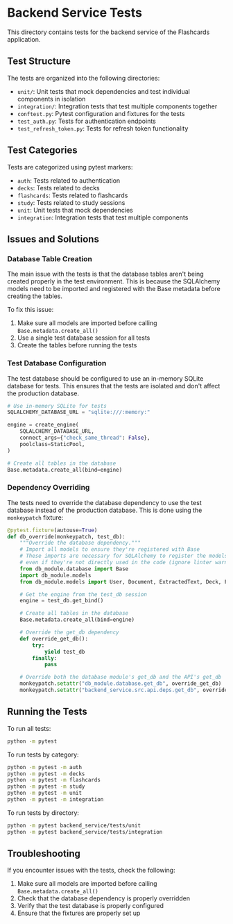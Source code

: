 # Backend Service Tests

This directory contains tests for the backend service of the Flashcards application.

## Test Structure

The tests are organized into the following directories:

- `unit/`: Unit tests that mock dependencies and test individual components in isolation
- `integration/`: Integration tests that test multiple components together
- `conftest.py`: Pytest configuration and fixtures for the tests
- `test_auth.py`: Tests for authentication endpoints
- `test_refresh_token.py`: Tests for refresh token functionality

## Test Categories

Tests are categorized using pytest markers:

- `auth`: Tests related to authentication
- `decks`: Tests related to decks
- `flashcards`: Tests related to flashcards
- `study`: Tests related to study sessions
- `unit`: Unit tests that mock dependencies
- `integration`: Integration tests that test multiple components

## Issues and Solutions

### Database Table Creation

The main issue with the tests is that the database tables aren't being created properly in the test environment. This is because the SQLAlchemy models need to be imported and registered with the Base metadata before creating the tables.

To fix this issue:

1. Make sure all models are imported before calling `Base.metadata.create_all()`
2. Use a single test database session for all tests
3. Create the tables before running the tests

### Test Database Configuration

The test database should be configured to use an in-memory SQLite database for tests. This ensures that the tests are isolated and don't affect the production database.

```python
# Use in-memory SQLite for tests
SQLALCHEMY_DATABASE_URL = "sqlite:///:memory:"

engine = create_engine(
    SQLALCHEMY_DATABASE_URL,
    connect_args={"check_same_thread": False},
    poolclass=StaticPool,
)

# Create all tables in the database
Base.metadata.create_all(bind=engine)
```

### Dependency Overriding

The tests need to override the database dependency to use the test database instead of the production database. This is done using the `monkeypatch` fixture:

```python
@pytest.fixture(autouse=True)
def db_override(monkeypatch, test_db):
    """Override the database dependency."""
    # Import all models to ensure they're registered with Base
    # These imports are necessary for SQLAlchemy to register the models with Base.metadata
    # even if they're not directly used in the code (ignore linter warnings)
    from db_module.database import Base
    import db_module.models
    from db_module.models import User, Document, ExtractedText, Deck, Flashcard, RefreshToken, StudySession, StudyRecord

    # Get the engine from the test_db session
    engine = test_db.get_bind()

    # Create all tables in the database
    Base.metadata.create_all(bind=engine)

    # Override the get_db dependency
    def override_get_db():
        try:
            yield test_db
        finally:
            pass

    # Override both the database module's get_db and the API's get_db
    monkeypatch.setattr("db_module.database.get_db", override_get_db)
    monkeypatch.setattr("backend_service.src.api.deps.get_db", override_get_db)
```

## Running the Tests

To run all tests:

```bash
python -m pytest
```

To run tests by category:

```bash
python -m pytest -m auth
python -m pytest -m decks
python -m pytest -m flashcards
python -m pytest -m study
python -m pytest -m unit
python -m pytest -m integration
```

To run tests by directory:

```bash
python -m pytest backend_service/tests/unit
python -m pytest backend_service/tests/integration
```

## Troubleshooting

If you encounter issues with the tests, check the following:

1. Make sure all models are imported before calling `Base.metadata.create_all()`
2. Check that the database dependency is properly overridden
3. Verify that the test database is properly configured
4. Ensure that the fixtures are properly set up
